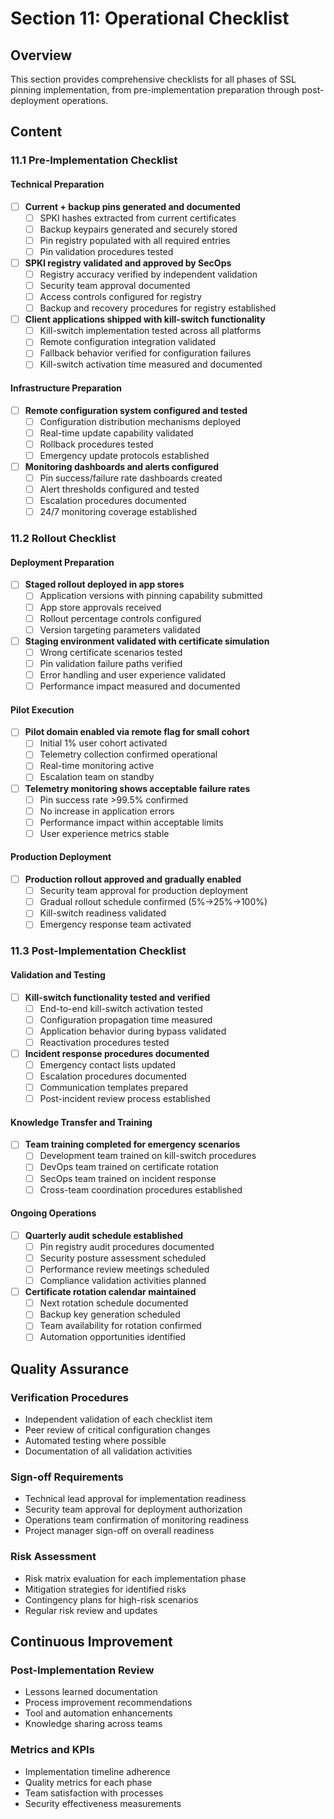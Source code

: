 # Section 11: Operational Checklist

## Overview
This section provides comprehensive checklists for all phases of SSL pinning implementation, from pre-implementation preparation through post-deployment operations.

## Content

### 11.1 Pre-Implementation Checklist

#### Technical Preparation
- [ ] **Current + backup pins generated and documented**
  - [ ] SPKI hashes extracted from current certificates
  - [ ] Backup keypairs generated and securely stored
  - [ ] Pin registry populated with all required entries
  - [ ] Pin validation procedures tested

- [ ] **SPKI registry validated and approved by SecOps**
  - [ ] Registry accuracy verified by independent validation
  - [ ] Security team approval documented
  - [ ] Access controls configured for registry
  - [ ] Backup and recovery procedures for registry established

- [ ] **Client applications shipped with kill-switch functionality**
  - [ ] Kill-switch implementation tested across all platforms
  - [ ] Remote configuration integration validated
  - [ ] Fallback behavior verified for configuration failures
  - [ ] Kill-switch activation time measured and documented

#### Infrastructure Preparation
- [ ] **Remote configuration system configured and tested**
  - [ ] Configuration distribution mechanisms deployed
  - [ ] Real-time update capability validated
  - [ ] Rollback procedures tested
  - [ ] Emergency update protocols established

- [ ] **Monitoring dashboards and alerts configured**
  - [ ] Pin success/failure rate dashboards created
  - [ ] Alert thresholds configured and tested
  - [ ] Escalation procedures documented
  - [ ] 24/7 monitoring coverage established

### 11.2 Rollout Checklist

#### Deployment Preparation
- [ ] **Staged rollout deployed in app stores**
  - [ ] Application versions with pinning capability submitted
  - [ ] App store approvals received
  - [ ] Rollout percentage controls configured
  - [ ] Version targeting parameters validated

- [ ] **Staging environment validated with certificate simulation**
  - [ ] Wrong certificate scenarios tested
  - [ ] Pin validation failure paths verified
  - [ ] Error handling and user experience validated
  - [ ] Performance impact measured and documented

#### Pilot Execution
- [ ] **Pilot domain enabled via remote flag for small cohort**
  - [ ] Initial 1% user cohort activated
  - [ ] Telemetry collection confirmed operational
  - [ ] Real-time monitoring active
  - [ ] Escalation team on standby

- [ ] **Telemetry monitoring shows acceptable failure rates**
  - [ ] Pin success rate >99.5% confirmed
  - [ ] No increase in application errors
  - [ ] Performance impact within acceptable limits
  - [ ] User experience metrics stable

#### Production Deployment
- [ ] **Production rollout approved and gradually enabled**
  - [ ] Security team approval for production deployment
  - [ ] Gradual rollout schedule confirmed (5%→25%→100%)
  - [ ] Kill-switch readiness validated
  - [ ] Emergency response team activated

### 11.3 Post-Implementation Checklist

#### Validation and Testing
- [ ] **Kill-switch functionality tested and verified**
  - [ ] End-to-end kill-switch activation tested
  - [ ] Configuration propagation time measured
  - [ ] Application behavior during bypass validated
  - [ ] Reactivation procedures tested

- [ ] **Incident response procedures documented**
  - [ ] Emergency contact lists updated
  - [ ] Escalation procedures documented
  - [ ] Communication templates prepared
  - [ ] Post-incident review process established

#### Knowledge Transfer and Training
- [ ] **Team training completed for emergency scenarios**
  - [ ] Development team trained on kill-switch procedures
  - [ ] DevOps team trained on certificate rotation
  - [ ] SecOps team trained on incident response
  - [ ] Cross-team coordination procedures established

#### Ongoing Operations
- [ ] **Quarterly audit schedule established**
  - [ ] Pin registry audit procedures documented
  - [ ] Security posture assessment scheduled
  - [ ] Performance review meetings scheduled
  - [ ] Compliance validation activities planned

- [ ] **Certificate rotation calendar maintained**
  - [ ] Next rotation schedule documented
  - [ ] Backup key generation scheduled
  - [ ] Team availability for rotation confirmed
  - [ ] Automation opportunities identified

## Quality Assurance

### Verification Procedures
- Independent validation of each checklist item
- Peer review of critical configuration changes
- Automated testing where possible
- Documentation of all validation activities

### Sign-off Requirements
- Technical lead approval for implementation readiness
- Security team approval for deployment authorization
- Operations team confirmation of monitoring readiness
- Project manager sign-off on overall readiness

### Risk Assessment
- Risk matrix evaluation for each implementation phase
- Mitigation strategies for identified risks
- Contingency plans for high-risk scenarios
- Regular risk review and updates

## Continuous Improvement

### Post-Implementation Review
- Lessons learned documentation
- Process improvement recommendations
- Tool and automation enhancements
- Knowledge sharing across teams

### Metrics and KPIs
- Implementation timeline adherence
- Quality metrics for each phase
- Team satisfaction with processes
- Security effectiveness measurements
